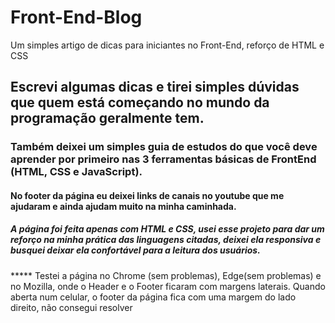 # Front-End-Blog
Um simples artigo de dicas para iniciantes no Front-End, reforço de HTML e CSS

## Escrevi algumas dicas e tirei simples dúvidas que quem está começando no mundo da programação geralmente tem.

### Também deixei um simples guia de estudos do que você deve aprender por primeiro nas 3 ferramentas básicas de FrontEnd (HTML, CSS e JavaScript).

#### No footer da página eu deixei links de canais no youtube que me ajudaram e ainda ajudam muito na minha caminhada.

##### A página foi feita apenas com HTML e CSS, usei esse projeto para dar um reforço na minha prática das linguagens citadas, deixei ela responsiva e busquei deixar ela confortável para a leitura dos usuários.

***** Testei a página no Chrome (sem problemas), Edge(sem problemas) e no Mozilla, onde o Header e o Footer ficaram com margens laterais. Quando aberta num celular, o footer da página fica com uma margem do lado direito, não consegui resolver
